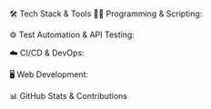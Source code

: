 🛠️ Tech Stack & Tools
👨‍💻 Programming & Scripting:



⚙️ Test Automation & API Testing:




☁️ CI/CD & DevOps:



🖥️ Web Development:



📊 GitHub Stats & Contributions




